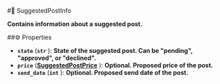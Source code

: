 #🔮 SuggestedPostInfo

**Contains information about a suggested post.**

##⚙️ Properties

- **`state`** (**`str`** ): **State of the suggested post. Can be "pending", "approved", or "declined".**
- **`price`** (**[SuggestedPostPrice](SuggestedPostPrice.md)** ): **Optional. Proposed price of the post.**
- **`send_date`** (**`int`** ): **Optional. Proposed send date of the post.**
